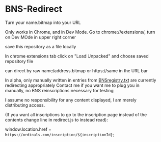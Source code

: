 # BNS-Redirect
Turn your name.bitmap into your URL 

Only works in Chrome, and in Dev Mode.
Go to chrome://extensions/, turn on Dev MOde in upper right corner

save this repository as a file locally 

In chrome extensions tab click on "Load Unpacked" and choose saved repository file

can direct by raw name/address.bitmap or https://same in the URL bar

In alpha, only manually written in entries from [BNSregistry.txt](https://github.com/Zmakin/BNS/blob/main/BNS%20registry.txt) are currently redirecting appropriately 
Contact me if you want me to plug you in manually, no BNS reinscriptions necessary for testing

I assume no responsibility for any content displayed, I am merely distributing access.

(If you want all inscriptions to go to the inscription page instead of the contents change line in redirect.js to instead read):

window.location.href = `https://ordinals.com/inscription/${inscriptionId}`;
